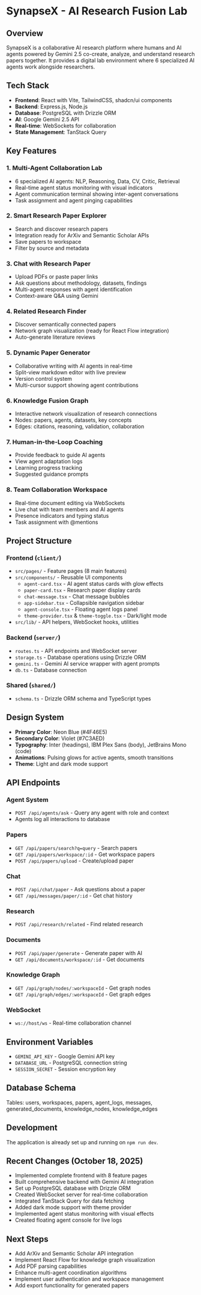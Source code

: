 # SynapseX - AI Research Fusion Lab

## Overview
SynapseX is a collaborative AI research platform where humans and AI agents powered by Gemini 2.5 co-create, analyze, and understand research papers together. It provides a digital lab environment where 6 specialized AI agents work alongside researchers.

## Tech Stack
- **Frontend**: React with Vite, TailwindCSS, shadcn/ui components
- **Backend**: Express.js, Node.js
- **Database**: PostgreSQL with Drizzle ORM
- **AI**: Google Gemini 2.5 API
- **Real-time**: WebSockets for collaboration
- **State Management**: TanStack Query

## Key Features

### 1. Multi-Agent Collaboration Lab
- 6 specialized AI agents: NLP, Reasoning, Data, CV, Critic, Retrieval
- Real-time agent status monitoring with visual indicators
- Agent communication terminal showing inter-agent conversations
- Task assignment and agent pinging capabilities

### 2. Smart Research Paper Explorer
- Search and discover research papers
- Integration ready for ArXiv and Semantic Scholar APIs
- Save papers to workspace
- Filter by source and metadata

### 3. Chat with Research Paper
- Upload PDFs or paste paper links
- Ask questions about methodology, datasets, findings
- Multi-agent responses with agent identification
- Context-aware Q&A using Gemini

### 4. Related Research Finder
- Discover semantically connected papers
- Network graph visualization (ready for React Flow integration)
- Auto-generate literature reviews

### 5. Dynamic Paper Generator
- Collaborative writing with AI agents in real-time
- Split-view markdown editor with live preview
- Version control system
- Multi-cursor support showing agent contributions

### 6. Knowledge Fusion Graph
- Interactive network visualization of research connections
- Nodes: papers, agents, datasets, key concepts
- Edges: citations, reasoning, validation, collaboration

### 7. Human-in-the-Loop Coaching
- Provide feedback to guide AI agents
- View agent adaptation logs
- Learning progress tracking
- Suggested guidance prompts

### 8. Team Collaboration Workspace
- Real-time document editing via WebSockets
- Live chat with team members and AI agents
- Presence indicators and typing status
- Task assignment with @mentions

## Project Structure

### Frontend (`client/`)
- `src/pages/` - Feature pages (8 main features)
- `src/components/` - Reusable UI components
  - `agent-card.tsx` - AI agent status cards with glow effects
  - `paper-card.tsx` - Research paper display cards
  - `chat-message.tsx` - Chat message bubbles
  - `app-sidebar.tsx` - Collapsible navigation sidebar
  - `agent-console.tsx` - Floating agent logs panel
  - `theme-provider.tsx` & `theme-toggle.tsx` - Dark/light mode
- `src/lib/` - API helpers, WebSocket hooks, utilities

### Backend (`server/`)
- `routes.ts` - API endpoints and WebSocket server
- `storage.ts` - Database operations using Drizzle ORM
- `gemini.ts` - Gemini AI service wrapper with agent prompts
- `db.ts` - Database connection

### Shared (`shared/`)
- `schema.ts` - Drizzle ORM schema and TypeScript types

## Design System
- **Primary Color**: Neon Blue (#4F46E5)
- **Secondary Color**: Violet (#7C3AED)
- **Typography**: Inter (headings), IBM Plex Sans (body), JetBrains Mono (code)
- **Animations**: Pulsing glows for active agents, smooth transitions
- **Theme**: Light and dark mode support

## API Endpoints

### Agent System
- `POST /api/agents/ask` - Query any agent with role and context
- Agents log all interactions to database

### Papers
- `GET /api/papers/search?q=query` - Search papers
- `GET /api/papers/workspace/:id` - Get workspace papers
- `POST /api/papers/upload` - Create/upload paper

### Chat
- `POST /api/chat/paper` - Ask questions about a paper
- `GET /api/messages/paper/:id` - Get chat history

### Research
- `POST /api/research/related` - Find related research

### Documents
- `POST /api/paper/generate` - Generate paper with AI
- `GET /api/documents/workspace/:id` - Get documents

### Knowledge Graph
- `GET /api/graph/nodes/:workspaceId` - Get graph nodes
- `GET /api/graph/edges/:workspaceId` - Get graph edges

### WebSocket
- `ws://host/ws` - Real-time collaboration channel

## Environment Variables
- `GEMINI_API_KEY` - Google Gemini API key
- `DATABASE_URL` - PostgreSQL connection string
- `SESSION_SECRET` - Session encryption key

## Database Schema
Tables: users, workspaces, papers, agent_logs, messages, generated_documents, knowledge_nodes, knowledge_edges

## Development
The application is already set up and running on `npm run dev`.

## Recent Changes (October 18, 2025)
- Implemented complete frontend with 8 feature pages
- Built comprehensive backend with Gemini AI integration
- Set up PostgreSQL database with Drizzle ORM
- Created WebSocket server for real-time collaboration
- Integrated TanStack Query for data fetching
- Added dark mode support with theme provider
- Implemented agent status monitoring with visual effects
- Created floating agent console for live logs

## Next Steps
- Add ArXiv and Semantic Scholar API integration
- Implement React Flow for knowledge graph visualization
- Add PDF parsing capabilities
- Enhance multi-agent coordination algorithms
- Implement user authentication and workspace management
- Add export functionality for generated papers
